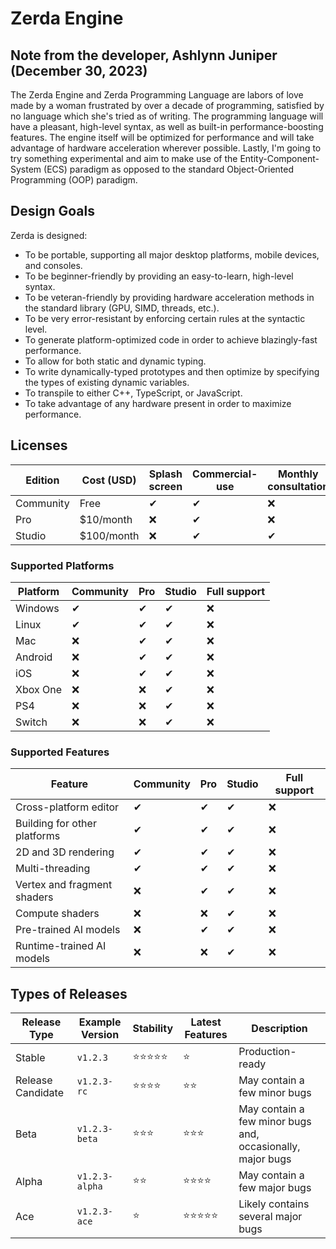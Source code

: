 # Zerda Engine

## Note from the developer, Ashlynn Juniper (December 30, 2023)

The Zerda Engine and Zerda Programming Language are labors of love made by a woman frustrated by over a decade of programming,
satisfied by no language which she's tried as of writing.
The programming language will have a pleasant, high-level syntax,
as well as built-in performance-boosting features.
The engine itself will be optimized for performance and will take advantage of hardware acceleration wherever possible.
Lastly, I'm going to try something experimental and aim to make use of the Entity-Component-System (ECS) paradigm
as opposed to the standard Object-Oriented Programming (OOP) paradigm.

## Design Goals

Zerda is designed:

* To be portable, supporting all major desktop platforms, mobile devices, and consoles.
* To be beginner-friendly by providing an easy-to-learn, high-level syntax.
* To be veteran-friendly by providing hardware acceleration methods in the standard library (GPU, SIMD, threads, etc.).
* To be very error-resistant by enforcing certain rules at the syntactic level.
* To generate platform-optimized code in order to achieve blazingly-fast performance.
* To allow for both static and dynamic typing.
* To write dynamically-typed prototypes and then optimize by specifying the types of existing dynamic variables.
* To transpile to either C++, TypeScript, or JavaScript.
* To take advantage of any hardware present in order to maximize performance.

## Licenses

Edition | Cost (USD) | Splash screen | Commercial-use | Monthly consultation
--------|------------|---------------|----------------|---------------------
Community | Free | ✔ | ✔ | ❌
Pro | $10/month | ❌ | ✔ | ❌
Studio | $100/month | ❌ | ✔ | ✔

### Supported Platforms

Platform | Community | Pro | Studio | Full support
---------|-----------|-----|--------|-------------
Windows | ✔ | ✔ | ✔ | ❌
Linux | ✔ | ✔ | ✔ | ❌
Mac | ❌ | ✔ | ✔ | ❌
Android | ❌ | ✔ | ✔ | ❌
iOS | ❌ | ✔ | ✔ | ❌
Xbox One | ❌ | ❌ | ✔ | ❌
PS4 | ❌ | ❌ | ✔ | ❌
Switch | ❌ | ❌ | ✔ | ❌

### Supported Features

Feature | Community | Pro | Studio | Full support
--------|-----------|-----|--------|-------------
Cross-platform editor | ✔ | ✔ | ✔ | ❌
Building for other platforms | ✔ | ✔ | ✔ | ❌
2D and 3D rendering | ✔ | ✔ | ✔ | ❌
Multi-threading | ✔ | ✔ | ✔ | ❌
Vertex and fragment shaders | ❌ | ✔ | ✔ | ❌
Compute shaders | ❌ | ❌ | ✔ | ❌
Pre-trained AI models | ❌ | ✔ | ✔ | ❌
Runtime-trained AI models | ❌ | ❌ | ✔ | ❌

## Types of Releases

Release Type | Example Version | Stability | Latest Features | Description
-------------|-----------------|-----------|-----------------|------------
Stable | `v1.2.3` | ⭐⭐⭐⭐⭐ | ⭐ | Production-ready
Release Candidate | `v1.2.3-rc` | ⭐⭐⭐⭐ | ⭐⭐ | May contain a few minor bugs
Beta | `v1.2.3-beta` | ⭐⭐⭐ | ⭐⭐⭐ | May contain a few minor bugs and, occasionally, major bugs
Alpha | `v1.2.3-alpha` | ⭐⭐ | ⭐⭐⭐⭐ | May contain a few major bugs
Ace | `v1.2.3-ace` | ⭐ | ⭐⭐⭐⭐⭐ | Likely contains several major bugs
